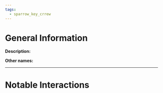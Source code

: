 ```yaml
---
tags:
  - sparrow_key_crrew
---
```

# General Information
**Description:** 

**Other names:** 

---

# Notable Interactions

